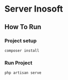 # Server Inosoft

## How To Run

### Project setup

```
composer install
```

### Run Project

```
php artisan serve
```
